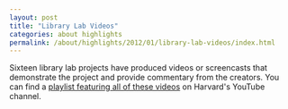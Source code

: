 ```yaml
---
layout: post
title: "Library Lab Videos"
categories: about highlights
permalink: /about/highlights/2012/01/library-lab-videos/index.html
---
```

<p>Sixteen library lab projects have produced videos or screencasts that demonstrate the project and provide commentary from the creators. You can find a <a href="http://www.youtube.com/playlist?list=PL1C200E17E0656FB4" target="_blank">playlist featuring all of these videos</a> on Harvard's YouTube channel.&nbsp;</p>